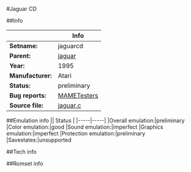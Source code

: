#Jaguar CD

##Info

||Info|
|-----|-----|
|**Setname:**|jaguarcd
|**Parent:**|[jaguar](jaguar.md)
|**Year:**|1995
|**Manufacturer:**|Atari
|**Status:**|preliminary
|**Bug reports:**|[MAMETesters](http://mametesters.org/view_all_set.php?type=1&temporary=y&search=jaguar.c)
|**Source file:**|[jaguar.c](https://github.com/mamedev/mame/blob/master/src/mess/drivers/jaguar.c)

##Emulation info
|| Status |
|-----|-----|
|Overall emulation:|preliminary
|Color emulation:|good
|Sound emulation:|imperfect
|Graphics emulation:|imperfect
|Protection emulation:|preliminary
|Savestates:|unsupported

##Tech info

##Romset info

<!--- START OF EDITED COMMENT DO NOT TOUCH TEXT ABOVE-->
